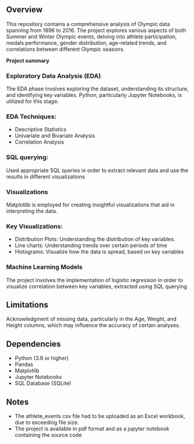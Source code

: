 ## Overview
This repository contains a comprehensive analysis of Olympic data spanning from 1896 to 2016. The project explores various aspects of both Summer and Winter Olympic events, delving into athlete participation, medals performance, gender distribution, age-related trends, and correlations between different Olympic seasons.

**Project summary**
### Exploratory Data Analysis (EDA)
The EDA phase involves exploring the dataset, understanding its structure, and identifying key variables. Python, particularly Jupyter Notebooks, is utilized for this stage.
### EDA Techniques:
- Descriptive Statistics
- Univariate and Bivariate Analysis
- Correlation Analysis
### SQL querying:
Used appropriate SQL queries in order to extract relevant data and use the results in different visualizations
### Visualizations
Matplotlib is employed for creating insightful visualizations that aid in interpreting the data.
### Key Visualizations:
- Distribution Plots: Understanding the distribution of key variables.
- Line charts: Understanding trends over certain periods of time
- Histograms: Visualize how the data is spread, based on key variables

### Machine Learning Models
The project involves the implementation of logistic regression in order to visualize correlation between key variables, extracted using SQL querying

## Limitations
Acknowledgment of missing data, particularly in the Age, Weight, and Height columns, which may influence the accuracy of certain analyses.

## Dependencies
- Python (3.6 or higher)
- Pandas
- Matplotlib
- Jupyter Notebooks
- SQL Database (SQLite)

## Notes
- The athlete_events csv file had to be uploaded as an Excel workbook, due to exceeding file size.
- The project is available in pdf format and as a jupyter notebook containing the source code
